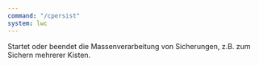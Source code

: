 ```yaml
---
command: "/cpersist"
system: lwc
---
```

Startet oder beendet die Massenverarbeitung von Sicherungen, z.B. zum Sichern
mehrerer Kisten.

